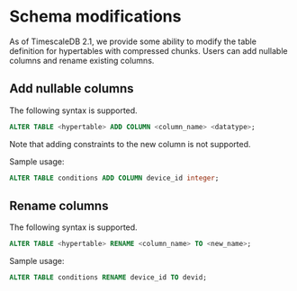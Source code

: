 # Schema modifications

As of TimescaleDB 2.1, we provide some ability to modify
the table definition for hypertables with compressed chunks. Users
can add nullable columns and rename existing columns.

## Add nullable columns

The following syntax is supported.

``` sql
ALTER TABLE <hypertable> ADD COLUMN <column_name> <datatype>;
```
Note that adding constraints to the new column is not supported.

Sample usage:
``` sql
ALTER TABLE conditions ADD COLUMN device_id integer;
```

## Rename columns

The following syntax is supported.

``` sql
ALTER TABLE <hypertable> RENAME <column_name> TO <new_name>;
```

Sample usage:
``` sql
ALTER TABLE conditions RENAME device_id TO devid;
```